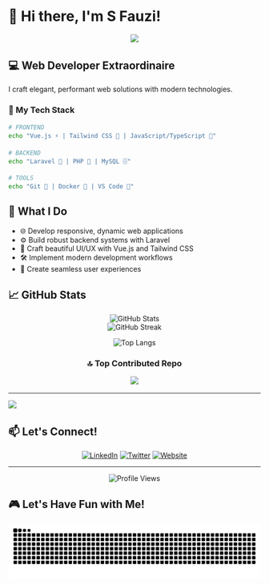 # 👋 Hi there, I'm S Fauzi! 

<div align="center">
  <img src="https://media.giphy.com/media/v1.Y2lkPTc5MGI3NjExNmZjNWIwYTRkOTcwMjhlMWZlOTRiODdiZTAzMzMwM2ZkMDQ1M2VmYyZlcD12MV9pbnRlcm5hbF9naWZzX2dpZklkJmN0PWc/qgQUggAC3Pfv687qPC/giphy.gif" width="500" />
</div>

## 💻 Web Developer Extraordinaire

I craft elegant, performant web solutions with modern technologies.

### 🔧 My Tech Stack

```bash
# FRONTEND
echo "Vue.js ⚡ | Tailwind CSS 🎨 | JavaScript/TypeScript 🧠"

# BACKEND
echo "Laravel 🚀 | PHP 🐘 | MySQL 🗄️"

# TOOLS
echo "Git 🔄 | Docker 🐳 | VS Code 📝"
```

## 🚀 What I Do

- 🌐 Develop responsive, dynamic web applications
- ⚙️ Build robust backend systems with Laravel
- 🎨 Craft beautiful UI/UX with Vue.js and Tailwind CSS
- 🛠️ Implement modern development workflows
- 📱 Create seamless user experiences

## 📈 GitHub Stats

<div align="center">
  <img src="https://github-readme-stats.vercel.app/api?username=sfauzi&show_icons=true&theme=tokyonight" alt="GitHub Stats" />
</div>

<div align="center">
  <img src="https://github-readme-streak-stats.herokuapp.com/?user=sfauzi&theme=tokyonight" alt="GitHub Streak" />
</div>

<div align="center">

![Top Langs](https://github-readme-stats.vercel.app/api/top-langs/?username=sfauzi&theme=tokyonight&hide_border=false&include_all_commits=false&count_private=false&layout=compact)

</div>


<div align="center">

### 🔝 Top Contributed Repo
![](https://github-contributor-stats.vercel.app/api?username=sfauzi&limit=5&theme=tokyonight&combine_all_yearly_contributions=true)

</div>

---
[![](https://visitcount.itsvg.in/api?id=sfauzi&icon=0&color=0)](https://visitcount.itsvg.in)

<!-- Proudly created with GPRM ( https://gprm.itsvg.in ) -->

## 📫 Let's Connect!

<div align="center">
  
[![LinkedIn](https://img.shields.io/badge/LinkedIn-0077B5?style=for-the-badge&logo=linkedin&logoColor=white)](https://www.linkedin.com/in/sfauzi/)
[![Twitter](https://img.shields.io/badge/Twitter-1DA1F2?style=for-the-badge&logo=twitter&logoColor=white)](https://www.speechlessmind.com/)
[![Website](https://img.shields.io/badge/Website-FF7139?style=for-the-badge&logo=Firefox-Browser&logoColor=white)](https://www.speechlessmind.com/)
  
</div>

---

<div align="center">
  <img src="https://komarev.com/ghpvc/?username=sfauzi&color=blueviolet" alt="Profile Views" />
</div>

## 🎮 Let's Have Fun with Me!

<img src="https://raw.githubusercontent.com/sfauzi/sfauzi/output/snake.svg" alt="Snake animation" />
